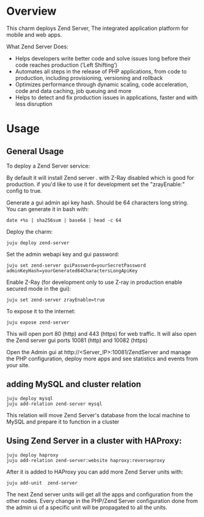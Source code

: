 # Overview

This charm deploys Zend Server, The integrated application platform for mobile and web apps.

What Zend Server Does:
- Helps developers write better code and solve issues long before their code reaches production (‘Left Shifting’)
- Automates all steps in the release of PHP applications, from code to production, including provisioning, versioning and rollback
- Optimizes performance through dynamic scaling, code acceleration, code and data caching, job queuing and more
- Helps to detect and fix production issues in applications, faster and with less disruption

# Usage

## General Usage

To deploy a Zend Server service:


By default it will install Zend server . with Z-Ray disabled which is good for production. if you'd like to use it for development set the "zrayEnable:" config to true.

Generate a gui admin api key hash. Should be 64 characters long string. You can generate it in bash with:

    date +%s | sha256sum | base64 | head -c 64


Deploy the charm:

    juju deploy zend-server

Set the admin webapi key and gui password:

    juju set zend-server guiPassword=yourSecretPassword adminKeyHash=yourGenerated64CharactersLongApiKey

Enable Z-Ray (for development only to use Z-ray in production enable secured mode in the gui):
	
    juju set zend-server zrayEnable=true

To expose it to the internet:

    juju expose zend-server

This will open port 80 (http) and 443 (https) for web traffic.
It will also open the Zend server gui ports 10081 (http) and 10082 (https)

Open the Admin gui at http://<Server_IP>:10081/ZendServer and manage the PHP configuration, deploy more apps and see statistics and events from your site. 

## adding MySQL and cluster relation
    juju deploy mysql
    juju add-relation zend-server mysql 

This relation will move Zend Server's database from the local machine to MySQL and prepare it to function in a cluster

## Using Zend Server in a cluster with HAProxy:

    juju deploy haproxy
    juju add-relation zend-server:website haproxy:reverseproxy 

After it is added to HAProxy you can add more Zend Server units with:

    juju add-unit  zend-server
The next Zend server units will get all the apps and configuration from the other nodes. Every change in the PHP/Zend Server configuration done from the admin ui of a specific unit will be propagated to all the units.
